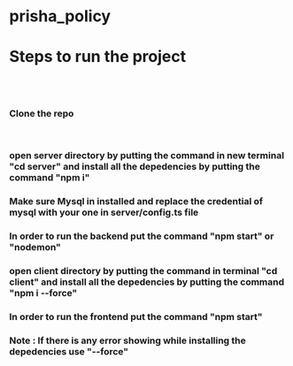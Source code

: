 # prisha_policy

<h1>Steps to run the project</h1>
<br>
<br>
<h3>Clone the repo</h3>
<br>
<h3>open server directory by putting the command in new terminal "cd server" and install all the depedencies by putting the command "npm i"</h3>
<h3>Make sure Mysql in installed and replace the credential of mysql with your one in server/config.ts file </h3>
<h3>In order to run the backend put the command "npm start" or "nodemon" </h3>
<h3>open client directory by putting the command in terminal "cd client" and install all the depedencies by putting the command "npm i --force"</h3>
<h3>In order to run the frontend put the command "npm start"</h3>
<h3>Note : If there is any error showing while installing the depedencies use "--force"
</h3>


